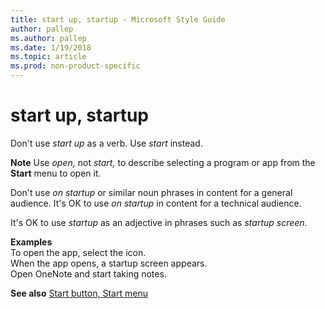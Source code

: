 ```yaml
---
title: start up, startup - Microsoft Style Guide
author: pallep
ms.author: pallep
ms.date: 1/19/2018
ms.topic: article
ms.prod: non-product-specific
---
```


# start up, startup

Don't use *start up* as a verb. Use *start* instead.

**Note** Use *open,* not *start,* to describe selecting a program or app from the **Start** menu to open it.

Don't use *on startup* or similar noun phrases in content for a general audience. It's OK to use *on startup* in content for a technical audience.

It's OK to use *startup* as an adjective in phrases such as *startup screen*.

**Examples**  
To open the app, select the icon.  
When the app opens, a startup screen appears.  
Open OneNote and start taking notes.  

**See also** [Start button, Start menu](/style-guide/a-z-word-list-term-collections/s/start-button-start-menu)
